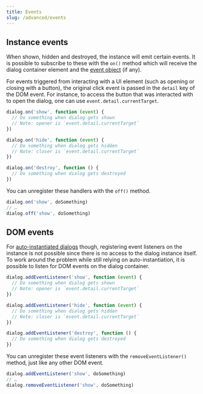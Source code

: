 ```yaml
---
title: Events
slug: /advanced/events
---
```


## Instance events

When shown, hidden and destroyed, the instance will emit certain events. It is possible to subscribe to these with the `on()` method which will receive the dialog container element and the [event object](https://developer.mozilla.org/en-US/docs/Web/API/Event) (if any).

For events triggered from interacting with a UI element (such as opening or closing with a button), the original click event is passed in the `detail` key of the DOM event. For instance, to access the button that was interacted with to open the dialog, one can use `event.detail.currentTarget`.


```js
dialog.on('show', function (event) {
  // Do something when dialog gets shown
  // Note: opener is `event.detail.currentTarget`
})

dialog.on('hide', function (event) {
  // Do something when dialog gets hidden
  // Note: closer is `event.detail.currentTarget`
})

dialog.on('destroy', function () {
  // Do something when dialog gets destroyed
})
```

You can unregister these handlers with the `off()` method.

```js
dialog.on('show', doSomething)
// …
dialog.off('show', doSomething)
```

## DOM events

For [auto-instantiated dialogs](usage.instantiation.md) though, registering event listeners on the instance is not possible since there is no access to the dialog instance itself. To work around the problem while still relying on auto-instantiation, it is possible to listen for DOM events on the dialog container.

```js
dialog.addEventListener('show', function (event) {
  // Do something when dialog gets shown
  // Note: opener is `event.detail.currentTarget`
})

dialog.addEventListener('hide', function (event) {
  // Do something when dialog gets hidden
  // Note: closer is `event.detail.currentTarget`
})

dialog.addEventListener('destroy', function () {
  // Do something when dialog gets destroyed
})
```

You can unregister these event listeners with the `removeEventListener()` method, just like any other DOM event.

```js
dialog.addEventListener('show', doSomething)
// …
dialog.removeEventListener('show', doSomething)
```
